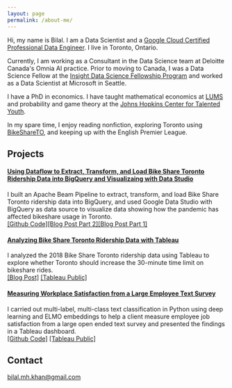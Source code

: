```yaml
---
layout: page
permalink: /about-me/
---
```


Hi, my name is Bilal. I am a Data Scientist and a [Google Cloud Certified Professional Data Engineer](https://googlecloudcertified.credential.net/profile/2655b7c60bfa2929c649b958843d73de46a50e6c). I live in Toronto, Ontario.

Currently, I am working as a Consultant in the Data Science team at Deloitte Canada's Omnia AI practice. Prior to moving to Canada, I was a Data Science Fellow at the [Insight Data Science Fellowship Program](https://insightfellows.com/data-science) and worked as a Data Scientist at Microsoft in Seattle. 

I have a PhD in economics. I have taught mathematical economics at [LUMS](https://www.lums.edu.pk/) and  probability and game theory at the [Johns Hopkins Center for Talented Youth](https://cty.jhu.edu/).

In my spare time, I enjoy reading nonfiction, exploring Toronto using [BikeShareTO](https://bikesharetoronto.com/), and keeping up with the English Premier League.


## Projects

#### [Using Dataflow to Extract, Transform, and Load Bike Share Toronto Ridership Data into BigQuery and Visualizaing with Data Studio](https://bilalmkhan.github.io/dataflow-etl-toronto-bike-share/)
I built an Apache Beam Pipeline to extract, transform, and load Bike Share Toronto ridership data into BigQuery, and used Google Data Studio with BigQuery as data source to visualize data showing how the pandemic has affected bikeshare usage in Toronto.<br/>[[Github Code]](https://github.com/bilalmkhan/etl-pipeline-beam)[[Blog Post Part 2]](https://bilalmkhan.github.io/dataflow-etl-toronto-bike-share/)[[Blog Post Part 1]](https://bilalmkhan.github.io/toronto-bike-share-covid-bigquery-datastudio/)

#### [Analyzing Bike Share Toronto Ridership Data with Tableau](https://bilalmkhan.github.io/toronto-time-limit-bike-share-tableau/)
I analyzed the 2018 Bike Share Toronto ridership data using Tableau to explore whether Toronto should increase the 30-minute time limit on bikeshare rides.<br/>
[[Blog Post]](https://bilalmkhan.github.io/analyzing-toronto-bike-share-data-with-tableau/) [[Tableau Public]](https://public.tableau.com/profile/khanbilalma#!/vizhome/BikeShareTorontoShouldTorontoIncreasethe30-MinuteTimeLimitonBikeShareRides/RidershipByUserType)

#### [Measuring Workplace Satisfaction from a Large Employee Text Survey](https://github.com/bilalmkhan/insight-project)
I carried out multi-label, multi-class text classification in Python using deep learning and ELMO embeddings to help a client measure employee job satisfaction from a large open ended text survey and presented the findings in a Tableau dashboard.<br/>
[[Github Code]](https://github.com/bilalmkhan/insight-project) [[Tableau Public]](https://public.tableau.com/profile/khanbilalma#!/vizhome/Insight_FInal/Dashboard)

## Contact

bilal.mh.khan@gmail.com
